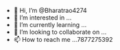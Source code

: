 - 👋 Hi, I’m @Bharatrao4274
- 👀 I’m interested in ... 
- 🌱 I’m currently learning ...
- 💞️ I’m looking to collaborate on ...
- 📫 How to reach me ...7877275392

<!---
Bharatrao4274/Bharatrao4274 is a ✨ special ✨ repository because its `README.md` (this file) appears on your GitHub profile.
You can click the Preview link to take a look at your changes.
--->
